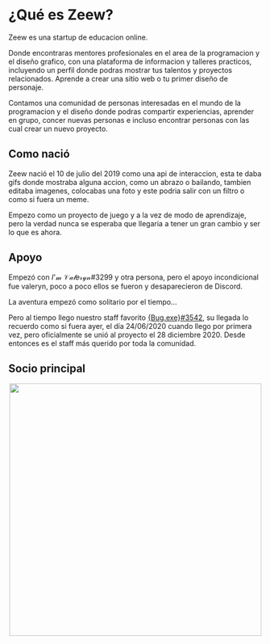 # ¿Qué es Zeew?

Zeew es una startup de educacion online.

Donde encontraras mentores profesionales en el area de la programacion y el diseño grafico, con una plataforma de informacion y talleres practicos, incluyendo un perfil donde podras mostrar tus talentos y proyectos relacionados. Aprende a crear una sitio web o tu primer diseño de personaje.

Contamos una comunidad de personas interesadas en el mundo de la programacion y el diseño donde podras compartir experiencias, aprender en grupo, concer nuevas personas e incluso encontrar personas con las cual crear un nuevo proyecto.


## Como nació

Zeew nació el 10 de julio del 2019 como una api de interaccion, esta te daba gifs donde mostraba alguna accion, como un abrazo o bailando, tambien editaba imagenes, colocabas una foto y este podria salir con un filtro o como si fuera un meme.

Empezo como un proyecto de juego y a la vez de modo de aprendizaje, pero la verdad nunca se esperaba que llegaria a tener un gran cambio y ser lo que es ahora.

## Apoyo

Empezó con 𝐼'𝓂 𝒱𝒶𝓁𝑒𝓇𝓎𝓃#3299 y otra persona, pero el apoyo incondicional fue valeryn, poco a poco ellos se fueron y desaparecieron de Discord.

La aventura empezó como solitario por el tiempo...

Pero al tiempo llego nuestro staff favorito [{Bug.exe}#3542](https://discord.com/users/409769315357687809), su llegada lo recuerdo como si fuera ayer, el día 24/06/2020 cuando llego por primera vez, pero oficialmente se unió al proyecto el 28 diciembre 2020. Desde entonces es el staff más querido por toda la comunidad.

## Socio principal

<div align="center">
    <a href="https://client.kiaura.eu/aff.php?aff=13"> <img alt="" width="500px" src="https://cdn.discordapp.com/attachments/803684125432741918/880585473989427204/unknown.png"> </a>
</div>
